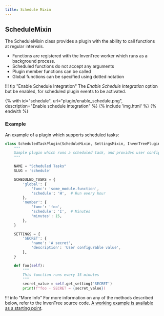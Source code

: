 ```yaml
---
title: Schedule Mixin
---
```


## ScheduleMixin

The ScheduleMixin class provides a plugin with the ability to call functions at regular intervals.

- Functions are registered with the InvenTree worker which runs as a background process.
- Scheduled functions do not accept any arguments
- Plugin member functions can be called
- Global functions can be specified using dotted notation

!!! tip "Enable Schedule Integration"
    The *Enable Schedule Integration* option but be enabled, for scheduled plugin events to be activated.

{% with id="schedule", url="plugin/enable_schedule.png", description="Enable schedule integration" %}
{% include 'img.html' %}
{% endwith %}

### Example

An example of a plugin which supports scheduled tasks:

```python
class ScheduledTaskPlugin(ScheduleMixin, SettingsMixin, InvenTreePlugin):
    """
    Sample plugin which runs a scheduled task, and provides user configuration.
    """

    NAME = "Scheduled Tasks"
    SLUG = 'schedule'

    SCHEDULED_TASKS = {
        'global': {
            'func': 'some_module.function',
            'schedule': 'H',  # Run every hour
        },
        'member': {
            'func': 'foo',
            'schedule': 'I',  # Minutes
            'minutes': 15,
        },
    }

    SETTINGS = {
        'SECRET': {
            'name': 'A secret',
            'description': 'User configurable value',
        },
    }

    def foo(self):
        """
        This function runs every 15 minutes
        """
        secret_value = self.get_setting('SECRET')
        print(f"foo - SECRET = {secret_value})
```

!!! info "More Info"
    For more information on any of the methods described below, refer to the InvenTree source code. [A working example is available as a starting point](https://github.com/inventree/InvenTree/blob/master/InvenTree/plugin/samples/integration/scheduled_task.py).
